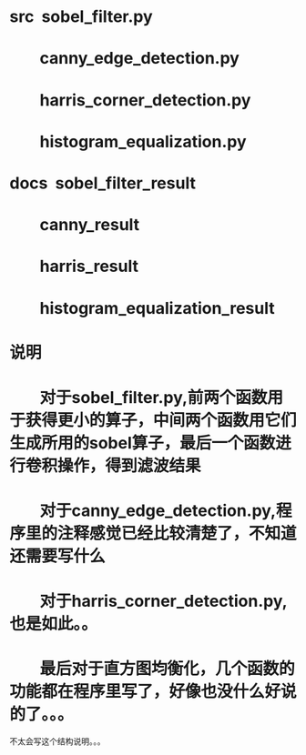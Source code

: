 # src &nbsp;sobel_filter.py
# &nbsp; &nbsp;&nbsp;&nbsp;&nbsp;&nbsp;&nbsp;canny_edge_detection.py
# &nbsp; &nbsp;&nbsp;&nbsp;&nbsp;&nbsp;&nbsp;harris_corner_detection.py
# &nbsp; &nbsp;&nbsp;&nbsp;&nbsp;&nbsp;&nbsp;histogram_equalization.py

# docs &nbsp;sobel_filter_result
# &nbsp; &nbsp;&nbsp;&nbsp;&nbsp;&nbsp;&nbsp;canny_result
# &nbsp; &nbsp;&nbsp;&nbsp;&nbsp;&nbsp;&nbsp;harris_result
# &nbsp; &nbsp;&nbsp;&nbsp;&nbsp;&nbsp;&nbsp;histogram_equalization_result

# 说明
# &nbsp; &nbsp;&nbsp;&nbsp;&nbsp;&nbsp;&nbsp;对于sobel_filter.py,前两个函数用于获得更小的算子，中间两个函数用它们生成所用的sobel算子，最后一个函数进行卷积操作，得到滤波结果
# &nbsp; &nbsp;&nbsp;&nbsp;&nbsp;&nbsp;&nbsp;对于canny_edge_detection.py,程序里的注释感觉已经比较清楚了，不知道还需要写什么
# &nbsp; &nbsp;&nbsp;&nbsp;&nbsp;&nbsp;&nbsp;对于harris_corner_detection.py,也是如此。。
# &nbsp; &nbsp;&nbsp;&nbsp;&nbsp;&nbsp;&nbsp;最后对于直方图均衡化，几个函数的功能都在程序里写了，好像也没什么好说的了。。。
不太会写这个结构说明。。。

